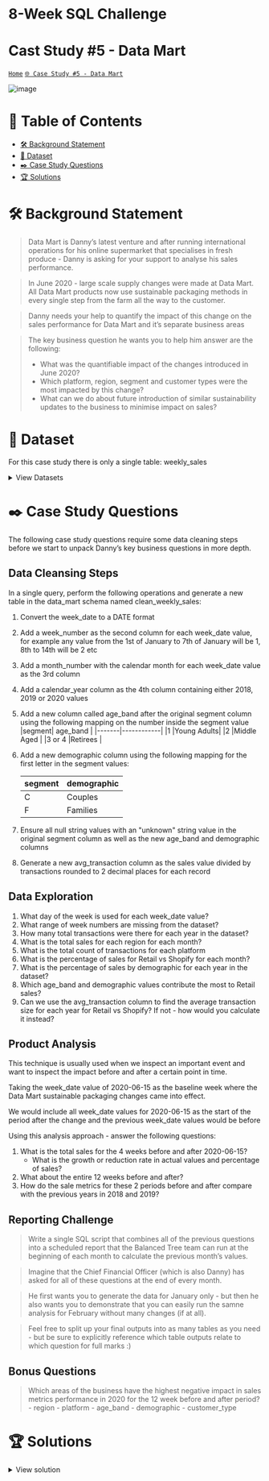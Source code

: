 # 8-Week SQL Challenge 
# Cast Study #5 - Data Mart

[```Home```](https://github.com/adunoluwa1/SQL-8-Weeks-Challenge) [```🌐 Case Study #5 - Data Mart```](https://8weeksqlchallenge.com/case-study-5/)

![image](https://user-images.githubusercontent.com/99233674/199310103-d2e6237b-2fa4-43af-b408-defe11a727e0.png)

# 📕 Table of Contents
- [🛠️ Background Statement](https://github.com/adunoluwa1/SQL-8-Weeks-Challenge/tree/main/Week_5#%EF%B8%8F-background-statement)
- [📂 Dataset](https://github.com/adunoluwa1/SQL-8-Weeks-Challenge/tree/main/Week_5#-dataset)
- [✒️ Case Study Questions](https://github.com/adunoluwa1/SQL-8-Weeks-Challenge/tree/main/Week_5#%EF%B8%8F-case-study-questions)
- [🏆 Solutions](https://github.com/adunoluwa1/SQL-8-Weeks-Challenge/tree/main/Week_5#-solutions)

# 🛠️ Background Statement
> Data Mart is Danny’s latest venture and after running international operations for his online supermarket that specialises in fresh produce - Danny is asking for your support to analyse his sales performance.

> In June 2020 - large scale supply changes were made at Data Mart. All Data Mart products now use sustainable packaging methods in every single step from the farm all the way to the customer.

> Danny needs your help to quantify the impact of this change on the sales performance for Data Mart and it’s separate business areas

> The key business question he wants you to help him answer are the following:
>  - What was the quantifiable impact of the changes introduced in June 2020?
>  - Which platform, region, segment and customer types were the most impacted by this change?
>  - What can we do about future introduction of similar sustainability updates to the business to minimise impact on sales?

# 📂 Dataset
For this case study there is only a single table: weekly_sales

<details><summary>View Datasets</summary>
  <p>

- Weekly Sales
    
  ### Column Dictionary
      The columns are pretty self-explanatory based on the column names but here are some further details about the dataset:
       
      1. Data Mart has international operations using a multi-region strategy
      2. Data Mart has both, a retail and online platform in the form of a Shopify store front to serve their customers
      3. Customer segment and customer_type data relates to personal age and demographics information that is shared with Data Mart
      4. transactions is the count of unique purchases made through Data Mart and sales is the actual dollar amount of purchases
      Each record in the dataset is related to a specific aggregated slice of the underlying sales data rolled up into a week_date value which represents the start of the sales week.
    
  <details><summary>View table</summary>
    <p>
  
  ```
  Weekly Sales
  ```
    </p>
  </details>

  </p>
</details>
  
  
# ✒️ Case Study Questions
The following case study questions require some data cleaning steps before we start to unpack Danny’s key business questions in more depth.

## Data Cleansing Steps
   In a single query, perform the following operations and generate a new table in the data_mart schema named clean_weekly_sales:
   1. Convert the week_date to a DATE format
   2. Add a week_number as the second column for each week_date value, for example any value from the 1st of January to 7th of January will be 1, 8th to 14th will be 2 etc
   3. Add a month_number with the calendar month for each week_date value as the 3rd column
   4. Add a calendar_year column as the 4th column containing either 2018, 2019 or 2020 values
   5. Add a new column called age_band after the original segment column using the following mapping on the number inside the segment value
      |segment|	age_band   |
      |-------|------------|
      |1	    |Young Adults|
      |2	    |Middle Aged |
      |3 or 4 |Retirees    |
   6. Add a new demographic column using the following mapping for the first letter in the segment values:
      
      |segment|	demographic|
      |-------|------------|
      |C	    |Couples     |
      |F	    |Families    |
   7. Ensure all null string values with an "unknown" string value in the original segment column as well as the new age_band and demographic columns
   8. Generate a new avg_transaction column as the sales value divided by transactions rounded to 2 decimal places for each record

## Data Exploration
   1. What day of the week is used for each week_date value?
   2. What range of week numbers are missing from the dataset?
   3. How many total transactions were there for each year in the dataset?
   4. What is the total sales for each region for each month?
   5. What is the total count of transactions for each platform
   6. What is the percentage of sales for Retail vs Shopify for each month?
   7. What is the percentage of sales by demographic for each year in the dataset?
   8. Which age_band and demographic values contribute the most to Retail sales?
   9. Can we use the avg_transaction column to find the average transaction size for each year for Retail vs Shopify? If not - how would you calculate it instead?
   
## Product Analysis
   
   This technique is usually used when we inspect an important event and want to inspect the impact before and after a certain point in time.

   Taking the week_date value of 2020-06-15 as the baseline week where the Data Mart sustainable packaging changes came into effect.

   We would include all week_date values for 2020-06-15 as the start of the period after the change and the previous week_date values would be before

   Using this analysis approach - answer the following questions:
   1. What is the total sales for the 4 weeks before and after 2020-06-15?
      - What is the growth or reduction rate in actual values and percentage of sales?
   2. What about the entire 12 weeks before and after?
   3. How do the sale metrics for these 2 periods before and after compare with the previous years in 2018 and 2019?
   

## Reporting Challenge
  > Write a single SQL script that combines all of the previous questions into a scheduled report that the Balanced Tree team can run at the beginning of each month to calculate the previous month’s values.
  
  > Imagine that the Chief Financial Officer (which is also Danny) has asked for all of these questions at the end of every month.
  
  > He first wants you to generate the data for January only - but then he also wants you to demonstrate that you can easily run the samne analysis for February without many changes (if at all).
  
  > Feel free to split up your final outputs into as many tables as you need - but be sure to explicitly reference which table outputs relate to which question for full marks :)
   
## Bonus Questions

  > Which areas of the business have the highest negative impact in sales metrics performance in 2020 for the 12 week before and after period?
    - region
    - platform
    - age_band
    - demographic
    - customer_type


# 🏆 Solutions
  <details><summary>View solution</summary>
  <p>
  
#### Digital Analysis
   1. How many users are there?
    
```sql
            SELECT COUNT(DISTINCT user_id) AS [#Users]
            FROM events e
            LEFT JOIN users u
            ON u.cookie_id =e.cookie_id

            SELECT COUNT(DISTINCT user_id) AS [#Users]
            FROM users
```
   2. How many cookies does each user have on average?
        
```sql
        -- Using Group
            SELECT AVG(#cookies) AS Avg_Cookies
            FROM    
                (SELECT user_id, COUNT(cookie_id) AS [#cookies]
                FROM users
                GROUP BY user_id) Q

        -- Using Window Functions
            SELECT AVG(#cookies) AS Avg_Cookies
            FROM
                (SELECT user_id,
                 COUNT(cookie_id) OVER(PARTITION BY user_id) AS [#cookies]
                 FROM users) Q
        
```
   3. What is the unique number of visits by all users per month?
       
```sql
        -- Using Window Fuctions    
            SELECT DISTINCT Num, [Month], LAST_VALUE([#Rank]) OVER(PARTITION BY Month ORDER BY Month) AS #Visits
            FROM    
                (SELECT DISTINCT DATEPART(MM,event_time) AS Num, DATENAME(MM,event_time) AS Month, Visit_id,
                    DENSE_RANK() OVER(PARTITION BY DATEPART(MM,event_time) ORDER BY Visit_id) AS [#Rank]
                FROM events) Q
            ORDER BY Num
        

        -- Using Group By
            SELECT DATEPART(MM,event_time) AS Num, DATENAME(MM,event_time) AS Month,
                   COUNT(DISTINCT visit_id) AS #visits
            FROM events
            GROUP BY DATEPART(MM,event_time), DATENAME(MM,event_time)
            ORDER BY [Num]
        
        -- Using Correlated Subqueries
            SELECT DISTINCT DATEPART(MM,event_time) AS Num, DATENAME(MM,event_time) AS Month,
                   (SELECT COUNT(DISTINCT v.visit_id)
                    FROM events v
                    WHERE DATEPART(MM,v.event_time) = DATEPART(MM,e.event_time)) #visits
            FROM events e
            ORDER BY [Num]
    
```
   4. What is the number of events for each event type?
           
```sql
        -- Using Group By
            SELECT event_type, COUNT(*) AS #events
            FROM events
            GROUP BY event_type
            ORDER BY event_type
        -- Using WIndow functions
            SELECT DISTINCT event_type, COUNT(*) OVER(PARTITION BY event_type) AS #events
            FROM events
            ORDER BY event_type
        -- Using correlated subquery
            SELECT DISTINCT event_type, 
                   (SELECT COUNT(*)
                    FROM events v
                    WHERE v.event_type = e.event_type) #events
            FROM events e
            ORDER BY event_type    
```
   5. What is the percentage of visits which have a purchase event?
          
```sql
        -- Using CTEs
            WITH 
                tot_visits AS
                (SELECT COUNT(DISTINCT visit_id) #Total
                FROM events),
                tot_purchase AS
                (SELECT COUNT(DISTINCT visit_id) #Purchase
                FROM events
                WHERE event_type = 3)

                SELECT CAST((#purchase*100.0)/#Total AS DEC(10,2)) AS [% Purchase Events]
                FROM tot_visits, tot_purchase

        -- By CTEs and Pivoting
            -- Using CTEs
                -- Packing CTE
                    WITH temp_CTE AS    
                        -- Derived Table
                            (SELECT *
                            FROM
                                (SELECT COALESCE(CONVERT(VARCHAR(10),event_type), 'Total') Event_type, COUNT(DISTINCT visit_id)  #Visits 
                                FROM events e
                                GROUP BY ROLLUP(event_type)) Q
                        -- Pivoting
                            PIVOT(
                                SUM(#Visits)
                                FOR [Event_type] IN(
                                    "1","2","3","4","5",
                                    [Total]
                                )
                            ) AS Pivot_Table)
                -- Main Query No need for Page View because all Page views were visits i.e. 100%
                    SELECT  CAST(([2]*100.0)/Total AS DEC(10,2)) AS [% Add to Cart Events], 
                            CAST(([3]*100.0)/Total AS DEC(10,2)) AS [% Purchase Events],
                            CAST(([4]*100.0)/Total AS DEC(10,2)) AS [% Ad Impression Events],
                            CAST(([5]*100.0)/Total AS DEC(10,2)) AS [% Ad Click Events]
                    FROM temp_CTE


        -- Using Subqueries
            SELECT event_type, CAST((#Visits*100.0)/#Total AS DEC(10,2)) AS [%Events]
            FROM    
                (SELECT DISTINCT event_type,
                    (SELECT COUNT(DISTINCT visit_id)
                    FROM events v 
                    WHERE v.event_type = e.event_type) AS #Visits,
                    (SELECT COUNT(DISTINCT visit_id)
                    FROM events) AS #Total
                FROM events e) Q    
```
   6. What is the percentage of visits which view the checkout page but do not have a purchase event?
          
```sql
        -- Using Subqueries
            SELECT CONCAT(CAST(#Visits * 100.0/#Total AS DEC(10,2)),'%') AS perc_visits
            FROM    
                (SELECT
                    (SELECT COUNT(*)
                     FROM events
                     WHERE page_id = 12 AND visit_id NOT IN (SELECT visit_id
                                                             FROM events
                                                             WHERE event_type = 3)) AS #Visits,
                    (SELECT COUNT(DISTINCT visit_id) 
                    FROM events) AS #Total) Q
            --
    
```
   7. What are the top 3 pages by number of views?
          
```sql
         -- Group By
            SELECT TOP 3 page_name, COUNT(DISTINCT visit_id) AS #Views
            FROM events e
            LEFT JOIN page_hierarchy p
            ON p.page_id = e.page_id
            GROUP BY page_name
            ORDER BY #Views DESC
        -- Window functions
            SELECT DISTINCT TOP 3 page_name, LAST_VALUE(#Views) OVER(PARTITION BY page_name ORDER BY page_name) #Views
            FROM
                (SELECT DISTINCT page_name, visit_id, DENSE_RANK() OVER(PARTITION BY page_name ORDER BY visit_id)  AS #Views
                FROM events e
                LEFT JOIN page_hierarchy p
                ON p.page_id = e.page_id) Q
            ORDER BY #Views DESC   
```
   8. What is the number of views and cart adds for each product category?
     
```sql
        -- Correlated subqueries
            SELECT DISTINCT p.product_category, 
                (SELECT COUNT(*)
                 FROM events v1
                 LEFT JOIN page_hierarchy ph
                 ON v1.page_id = ph.page_id
                 WHERE event_type = 1
                 AND p.product_category = ph.product_category) Views,
                (SELECT COUNT(*)
                 FROM events v
                 LEFT JOIN page_hierarchy ph
                 ON v.page_id = ph.page_id
                 WHERE event_type = 2
                 AND p.product_category = ph.product_category) Cart_Adds
            FROM page_hierarchy p
            WHERE product_category IS NOT NULL
            ORDER BY product_category

        -- Using Group BY
            WITH Views AS
                (SELECT product_category, COUNT(event_type) AS #views
                FROM events e
                LEFT JOIN page_hierarchy p
                ON e.page_id = p.page_id
                WHERE p.product_category IS NOT NULL
                AND event_type = 1
                GROUP BY product_category),
                Cart_Adds AS
                (SELECT product_category, COUNT(event_type) AS #cart_adds
                FROM events e
                LEFT JOIN page_hierarchy p
                ON e.page_id = p.page_id
                WHERE p.product_category IS NOT NULL
                AND event_type = 2
                GROUP BY product_category)

            SELECT v.product_category, #views, #cart_adds
            FROM Views v
            LEFT JOIN Cart_Adds c
            ON v.product_category = c.product_category    
``` 
   9. What are the top 3 products by purchases?
        
```sql
        SELECT TOP 3 page_name, COUNT(visit_id) AS #Purchases
        FROM events e
        LEFT JOIN page_hierarchy p
        ON e.page_id = p.page_id
        WHERE event_type = 2 
        AND visit_id IN (SELECT visit_id
                         FROM events 
                         WHERE event_type = 3)
        GROUP BY page_name
        ORDER BY #Purchases DESC    
```
    
## Product Funnel Analysis
   Using a single SQL query - create a new output table which has the following details:
   - How many times was each product viewed?
   - How many times was each product added to cart?
   - How many times was each product added to a cart but not purchased (abandoned)?
   - How many times was each product purchased?
   
```sql
        CREATE OR ALTER VIEW Product AS
        WITH 
            Views AS
                (SELECT COALESCE(CONVERT(VARCHAR(10),product_id),'Total') product_id, COUNT(*) #views
                FROM events e 
                LEFT JOIN page_hierarchy p
                ON e.page_id = p.page_id
                WHERE event_type = 1 AND product_id IS NOT NULL
                GROUP BY ROLLUP(product_id)),
            CartAdds AS
                (SELECT COALESCE(CONVERT(VARCHAR(10),product_id),'Total') product_id, COUNT(*) #cartadds
                FROM events e 
                LEFT JOIN page_hierarchy p
                ON e.page_id = p.page_id
                WHERE event_type = 2 AND product_id IS NOT NULL
                GROUP BY ROLLUP(product_id)),
            Abandons AS
                (SELECT COALESCE(CONVERT(VARCHAR(10),product_id),'Total') product_id, COUNT(*) #abandons
                FROM events e
                LEFT JOIN page_hierarchy p
                ON e.page_id = p.page_id
                WHERE visit_id NOT IN (SELECT DISTINCT visit_id
                                    FROM events  
                                    WHERE event_type = 3)
                AND event_type = 2 AND product_id IS NOT NULL 
                GROUP BY ROLLUP(product_id)),
            Purchased AS
                (SELECT COALESCE(CONVERT(VARCHAR(10),product_id),'Total') product_id, COUNT(visit_id) AS #purchased
                FROM events e
                LEFT JOIN page_hierarchy p
                ON e.page_id = p.page_id
                WHERE event_type = 2 
                AND visit_id IN (SELECT visit_id
                                FROM events 
                                WHERE event_type = 3)
                GROUP BY ROLLUP(product_id))
        
        SELECT COALESCE(page_name, 'Total') Name, v.product_id, #views, #cartadds, #abandons, #purchased
        FROM Views v
        LEFT JOIN CartAdds c
            ON v.product_id = c.product_id
        LEFT JOIN Abandons a
            ON v.product_id = a.product_id
        LEFT JOIN Purchased p
            ON v.product_id = p.product_id
        LEFT JOIN page_hierarchy ph
            ON v.product_id = CONVERT(VARCHAR(10),ph.product_id)    
```
   Additionally, create another table which further aggregates the data for the above points but this time for each product category instead of individual products.
   
```sql
        WITH 
            Views AS
                (SELECT COALESCE(CONVERT(VARCHAR(10),product_category),'Total') product_category, COUNT(*) #views
                FROM events e 
                LEFT JOIN page_hierarchy p
                ON e.page_id = p.page_id
                WHERE event_type = 1 AND product_category IS NOT NULL
                GROUP BY ROLLUP(product_category)),
            CartAdds AS
                (SELECT COALESCE(CONVERT(VARCHAR(10),product_category),'Total') product_category, COUNT(*) #cartadds
                FROM events e 
                LEFT JOIN page_hierarchy p
                ON e.page_id = p.page_id
                WHERE event_type = 2 AND product_category IS NOT NULL
                GROUP BY ROLLUP(product_category)),
            Abandons AS
                (SELECT COALESCE(CONVERT(VARCHAR(10),product_category),'Total') product_category, COUNT(*) #abandons
                FROM events e
                LEFT JOIN page_hierarchy p
                ON e.page_id = p.page_id
                WHERE visit_id NOT IN (SELECT DISTINCT visit_id
                                    FROM events  
                                    WHERE event_type = 3)
                AND event_type = 2 AND product_category IS NOT NULL 
                GROUP BY ROLLUP(product_category)),
            Purchased AS
                (SELECT COALESCE(CONVERT(VARCHAR(10),product_category),'Total') product_category, COUNT(visit_id) AS #purchased
                FROM events e
                LEFT JOIN page_hierarchy p
                ON e.page_id = p.page_id
                WHERE event_type = 2 
                AND visit_id IN (SELECT visit_id
                                FROM events 
                                WHERE event_type = 3)
                GROUP BY ROLLUP(product_category))
        
        SELECT COALESCE(v.product_category, 'Total') Name, #views, #cartadds, #abandons, #purchased
        FROM Views v
        LEFT JOIN CartAdds c
            ON v.product_category = c.product_category
        LEFT JOIN Abandons a
            ON v.product_category = a.product_category
        LEFT JOIN Purchased p
            ON v.product_category = p.product_category    
```
    
   - Use your 2 new output tables - answer the following questions:
   
   1. Which product had the most views, cart adds and purchases?
   
```sql
        SELECT DISTINCT
            (SELECT Name FROM Product WHERE #views = (SELECT MAX(#views) FROM Product WHERE Name NOT IN ('Total'))) [Most Views],
            (SELECT Name FROM Product WHERE #cartadds = (SELECT MAX(#cartadds) FROM Product WHERE Name NOT IN ('Total'))) [Most Cart Adds],
            (SELECT Name FROM Product WHERE #purchased = (SELECT MAX(#purchased) FROM Product WHERE Name NOT IN ('Total'))) [Most Purchased]
        FROM Product    
```
   2. Which product was most likely to be abandoned?
   
```sql
        SELECT Name
        FROM Product
        WHERE #abandons = (SELECT MAX(#abandons)
                           FROM Product
                           WHERE Name NOT IN ('Total'))    
```
   3. Which product had the highest view to purchase percentage?
   
```sql
        SELECT TOP 1 Name, CAST(#purchased * 100.0/#views AS DEC(10,2)) AS [perc_view_purchase]
        FROM Product
        WHERE Name <> 'Total'
        ORDER BY [perc_view_purchase] DESC    
```
   4. What is the average conversion rate from view to cart add?
   
```sql
        SELECT AVG([view_addcart_ rate]) AS Avg_conversion_rate
        FROM
            (SELECT Name, CAST(#cartadds * 100.0/#views AS DEC(10,2)) AS [view_addcart_ rate]
            FROM Product) Q 
```
   5. What is the average conversion rate from cart add to purchase?
   
```sql
        SELECT AVG([addcart_purchase_rate]) AS Avg_conversion_rate
        FROM
            (SELECT Name, CAST(#purchased * 100.0/#cartadds AS DEC(10,2)) AS [addcart_purchase_rate]
            FROM Product) Q    
```
## Product Analysis
   
   Generate a table that has 1 single row for every unique visit_id record and has the following columns:
   - user_id
   - visit_id
   - visit_start_time: the earliest event_time for each visit
   - page_views: count of page views for each visit
   - cart_adds: count of product cart add events for each visit
   - purchase: 1/0 flag if a purchase event exists for each visit
   - campaign_name: map the visit to a campaign if the visit_start_time falls between the start_date and end_date
   - impression: count of ad impressions for each visit
   - click: count of ad clicks for each visit
   - (Optional column) cart_products: a comma separated text value with products added to the cart sorted by the order they were added to the cart (hint: use the sequence_number)
  
```sql
     SELECT DISTINCT user_id, visit_id, 
           MIN(e.event_time) OVER(PARTITION BY visit_id) visit_start_time,
           COUNT(e.page_id) OVER(PARTITION BY visit_id) page_views,
           (SELECT COUNT(v.page_id) FROM events v
             LEFT JOIN page_hierarchy ph ON v.page_id = ph.page_id
             WHERE ph.product_category IS NOT NULL
             AND v.event_type = 2
             AND e.visit_id = v.visit_id) AS cart_adds,
           CASE WHEN (SELECT COUNT(*) FROM events n WHERE n.event_type = 3 AND e.visit_id = n.visit_id) >= 1 THEN 1
                ELSE 0
            END AS Purchase,
           campaign_name,
           (SELECT COUNT(*)
            FROM events t
            WHERE t.event_type = 4
            AND e.visit_id = t.visit_id) AS impression,
           (SELECT COUNT(*)
            FROM events t
            WHERE t.event_type = 5
            AND e.visit_id = t.visit_id) AS click,
           (SELECT STRING_AGG(page_name,',') AS cart
            FROM events s
            LEFT JOIN page_hierarchy ph ON s.page_id = ph.page_id
            WHERE ph.product_category IS NOT NULL
            AND s.event_type = 2
            AND s.visit_id = e.visit_id) AS cart_products
    FROM events e
    LEFT JOIN users u 
    ON e.cookie_id = u.cookie_id
    LEFT JOIN campaign_identifier c
    ON e.event_time BETWEEN c.start_date AND c.end_date
    LEFT JOIN page_hierarchy p
    ON e.page_id = p.page_id
   
```
  
  </p>
  </details>

